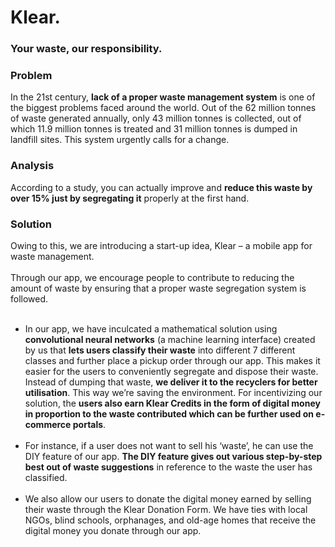 # Klear.
### Your waste, our responsibility.

### Problem
In the 21st century, <b>lack of a proper waste management system</b> is one of the
biggest problems faced around the world. Out of the 62 million tonnes of
waste generated annually, only 43 million tonnes is collected, out of which
11.9 million tonnes is treated and 31 million tonnes is dumped in landfill
sites. This system urgently calls for a change.
<br>
### Analysis
According to a study, you can actually improve and <b>reduce this waste by
over 15% just by segregating it</b> properly at the first hand.
<br>

### Solution
Owing to this, we are introducing a start-up idea, Klear – a mobile app
for waste management. 
<br><br>
Through our app, we encourage people to
contribute to reducing the amount of waste by ensuring that a proper waste
segregation system is followed.
<br><br>
* In our app, we have inculcated a mathematical solution using <b>convolutional
neural networks</b> (a machine learning interface) created by us that <b>lets users
classify their waste</b> into different 7 different classes and further place a
pickup order through our app. This makes it easier for the users to
conveniently segregate and dispose their waste. Instead of dumping that
waste, <b>we deliver it to the recyclers for better utilisation</b>. This way we’re
saving the environment. For incentivizing our solution, the <b>users also earn
Klear Credits in the form of digital money in proportion to the waste
contributed which can be further used on e-commerce portals</b>.
<br><br>
* For instance, if a user does not want to sell his ‘waste’, he can use the DIY
feature of our app. <b>The DIY feature gives out various step-by-step best out
of waste suggestions</b> in reference to the waste the user has classified.
<br><br>
* We also allow our users to donate the digital money earned by selling their
waste through the Klear Donation Form. We have ties with local NGOs, blind schools, orphanages, and old-age homes that receive the digital money
you donate through our app.
